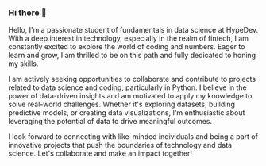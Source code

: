 ### Hi there 👋

Hello, I'm a passionate student of fundamentals in data science at HypeDev. With a deep interest in technology, especially in the realm of fintech, I am constantly excited to explore the world of coding and numbers. Eager to learn and grow, I am thrilled to be on this path and fully dedicated to honing my skills.

I am actively seeking opportunities to collaborate and contribute to projects related to data science and coding, particularly in Python. I believe in the power of data-driven insights and am motivated to apply my knowledge to solve real-world challenges. Whether it's exploring datasets, building predictive models, or creating data visualizations, I'm enthusiastic about leveraging the potential of data to drive meaningful outcomes.

I look forward to connecting with like-minded individuals and being a part of innovative projects that push the boundaries of technology and data science. Let's collaborate and make an impact together!

<!--
**TresCulebras/TresCulebras** is a ✨ _special_ ✨ repository because its `README.md` (this file) appears on your GitHub profile.

Here are some ideas to get you started:

- 🔭 I’m currently working on ...
- 🌱 I’m currently learning ...
- 👯 I’m looking to collaborate on ...
- 🤔 I’m looking for help with ...
- 💬 Ask me about ...
- 📫 How to reach me: ...
- 😄 Pronouns: ...
- ⚡ Fun fact: ...
-->
